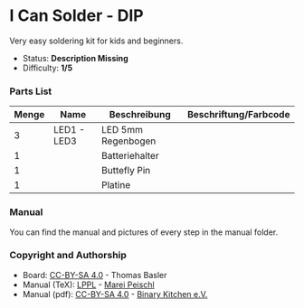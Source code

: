 # I Can Solder - DIP
Very easy soldering kit for kids and beginners.


- Status: **Description Missing**
- Difficulty: **1/5**

### Parts List

| Menge | Name         | Beschreibung                       | Beschriftung/Farbcode                   |
|-------|--------------|------------------------------------|-----------------------------------------|
| 3     | LED1 - LED3  | LED 5mm Regenbogen                 |                                         |
| 1     |              | Batteriehalter                     |                                         |
| 1     |              | Buttefly Pin                       |                                         |
| 1     |              | Platine                            |                                         |

### Manual
You can find the manual and pictures of every step in the manual folder.

### Copyright and Authorship

- Board: [CC-BY-SA 4.0](https://creativecommons.org/licenses/by-sa/4.0/) - Thomas Basler
- Manual (TeX): [LPPL](https://www.latex-project.org/lppl.txt) - [Marei Peischl](https://peitex.de)
- Manual (pdf): [CC-BY-SA 4.0](https://creativecommons.org/licenses/by-sa/4.0/) - [Binary Kitchen e.V.](https://www.binary-kitchen.de)

